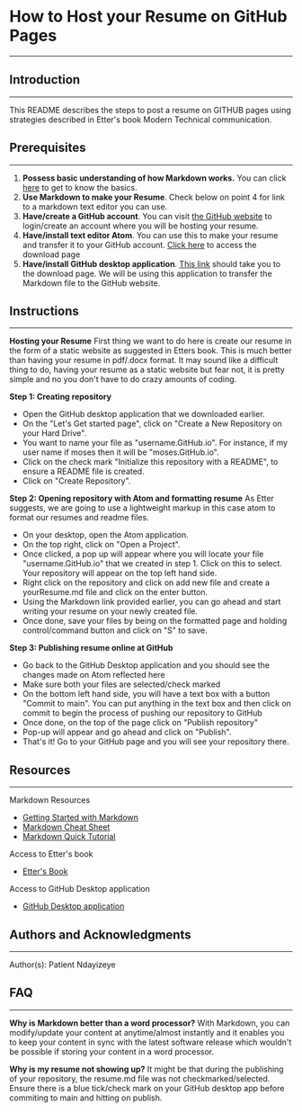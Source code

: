 # How to Host your Resume on GitHub Pages
------------------------------------------
 
## Introduction
------------------------------------------
This README describes the steps to post a resume on GITHUB pages using strategies described in Etter's book Modern Technical communication.

## Prerequisites
-----------------------------------------
1. **Possess basic understanding of how Markdown works.** You can click [here](https://commonmark.org/help/) to get to know the basics. 
2. **Use Markdown to make your Resume**. Check below on point 4 for link to a markdown text editor you can use.
3. **Have/create a GitHub account**. You can visit [the GitHub website](https://github.com) to login/create an account where you will be hosting your resume.
4. **Have/install text editor Atom**. You can use this to make your resume and transfer it to your GitHub account. [Click here](https://atom.io) to access the download page
5. **Have/install GitHub desktop application**. [This link](https://desktop.github.com) should take you to the download page. We will be using this application to transfer the Markdown file to the GitHub website.

## Instructions
---------------------------------------
**Hosting your Resume**
First thing we want to do here is create our resume in the form of a static website as suggested in Etters book. This is much better than having your resume in pdf/.docx format. It may sound like a difficult thing to do, having your resume as a static website but fear not, it is pretty simple and no you don't have to do crazy amounts of coding.

**Step 1: Creating repository**
- Open the GitHub desktop application that we downloaded earlier.
- On the "Let's Get started page", click on "Create a New Repository on your Hard Drive".
- You want to name your file as "username.GitHub.io". For instance, if my user name if moses then it will be "moses.GitHub.io".
- Click on the check mark "Initialize this repository with a README", to ensure a README file is created. 
- Click on "Create Repository".

**Step 2: Opening repository with Atom and formatting resume**
As Etter suggests, we are going to use a lightweight markup in this case atom to format our resumes and readme files.
- On your desktop, open the Atom application.
- On the top right, click on "Open a Project".
- Once clicked, a pop up will appear where you will locate your file "username.GitHub.io" that we created in step 1. Click on this to select. Your repository will appear on the top left hand side.
- Right click on the repository and click on add new file and create a yourResume.md file and click on the enter button.
- Using the Markdown link provided earlier, you can go ahead and start writing your resume on your newly created file.
- Once done, save your files by being on the formatted page and holding control/command button and click on "S" to save.

**Step 3: Publishing resume online at GitHub**

- Go back to the GitHub Desktop application and you should see the changes made on Atom reflected here
- Make sure both your files are selected/check marked
- On the bottom left hand side, you will have a text box with a button "Commit to main". You can put anything in the text box and then click on commit to begin the process of pushing our repository to GitHub
- Once done, on the top of the page click on "Publish repository"
- Pop-up will appear and go ahead and click on "Publish". 
- That's it! Go to your GitHub page and you will see your repository there.

## Resources
---------------------------------------
Markdown Resources
- [Getting Started with Markdown](https://www.markdownguide.org/getting-started/)
- [Markdown Cheat Sheet](https://commonmark.org/help/)
- [Markdown Quick Tutorial](https://commonmark.org/help/tutorial/)

Access to Etter's book
- [Etter's Book](https://www.amazon.ca/Modern-Technical-Writing-Introduction-Documentation-ebook/dp/B01A2QL9SS)

Access to GitHub Desktop application
- [GitHub Desktop application](https://desktop.github.com)

## Authors and Acknowledgments
-------------------------------------------
Author(s): Patient Ndayizeye

## FAQ
------------------------------------------
**Why is Markdown better than a word processor?**
With Markdown, you can modify/update your content at anytime/almost instantly and it enables you to keep your content in sync with the latest software release which wouldn't be possible if storing your content in a word processor.

**Why is my resume not showing up?**
It might be that during the publishing of your repository, the resume.md file was not checkmarked/selected. Ensure there is a blue tick/check mark on your GitHub desktop app before commiting to main and hitting on publish.

